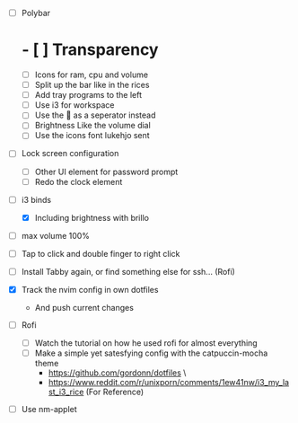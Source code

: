- [ ] Polybar
  # - [ ] Transparency
  - [ ] Icons for ram, cpu and volume
  - [ ] Split up the bar like in the rices
  - [ ] Add tray programs to the left
  - [ ] Use i3 for workspace 
  - [ ] Use the  as a seperator instead
  - [ ] Brightness Like the volume dial
  - [ ] Use the icons font lukehjo sent 

- [ ] Lock screen configuration
  - [ ] Other UI element for password prompt
  - [ ] Redo the clock element
  
- [ ] i3 binds
  - [x] Including brightness with brillo 

- [ ] max volume 100%

- [ ] Tap to click and double finger to right click

- [ ] Install Tabby again, or find something else for ssh... (Rofi) 

- [x] Track the nvim config in own dotfiles
  - And push current changes

- [ ] Rofi
  - [ ] Watch the tutorial on how he used rofi for almost everything
  - [ ] Make a simple yet satesfying config with the catpuccin-mocha theme
    - https://github.com/gordonn/dotfiles \
    - https://www.reddit.com/r/unixporn/comments/1ew41nw/i3_my_last_i3_rice (For Reference)

- [ ] Use nm-applet

